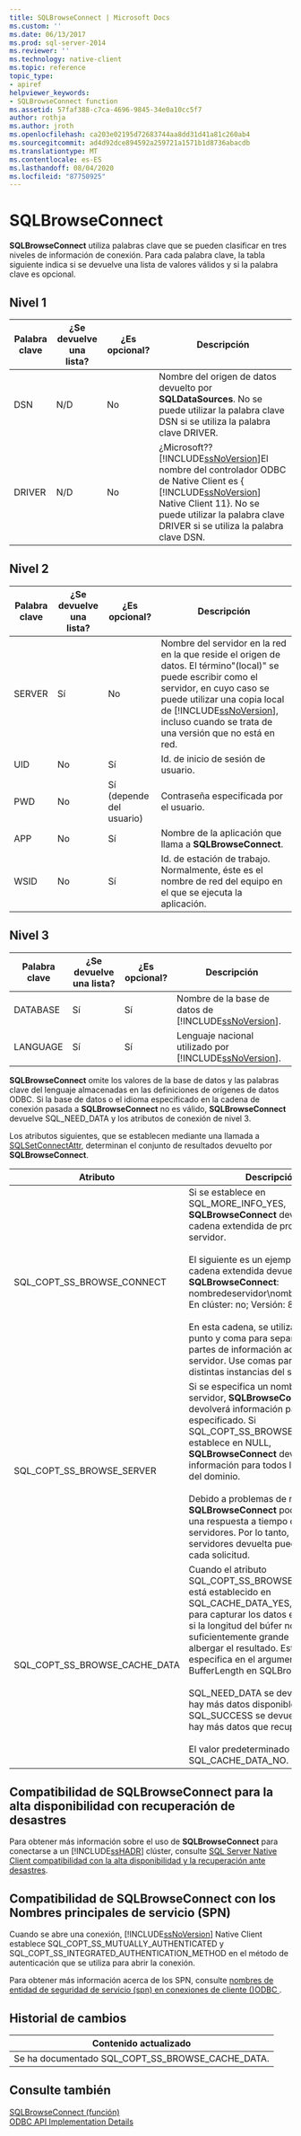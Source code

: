 ```yaml
---
title: SQLBrowseConnect | Microsoft Docs
ms.custom: ''
ms.date: 06/13/2017
ms.prod: sql-server-2014
ms.reviewer: ''
ms.technology: native-client
ms.topic: reference
topic_type:
- apiref
helpviewer_keywords:
- SQLBrowseConnect function
ms.assetid: 57faf388-c7ca-4696-9845-34e0a10cc5f7
author: rothja
ms.author: jroth
ms.openlocfilehash: ca203e02195d72683744aa8dd31d41a81c260ab4
ms.sourcegitcommit: ad4d92dce894592a259721a1571b1d8736abacdb
ms.translationtype: MT
ms.contentlocale: es-ES
ms.lasthandoff: 08/04/2020
ms.locfileid: "87750925"
---
```

# <a name="sqlbrowseconnect"></a>SQLBrowseConnect
  **SQLBrowseConnect** utiliza palabras clave que se pueden clasificar en tres niveles de información de conexión. Para cada palabra clave, la tabla siguiente indica si se devuelve una lista de valores válidos y si la palabra clave es opcional.  
  
## <a name="level-1"></a>Nivel 1  
  
|Palabra clave|¿Se devuelve una lista?|¿Es opcional?|Descripción|  
|-------------|--------------------|---------------|-----------------|  
|DSN|N/D|No|Nombre del origen de datos devuelto por **SQLDataSources**. No se puede utilizar la palabra clave DSN si se utiliza la palabra clave DRIVER.|  
|DRIVER|N/D|No|¿Microsoft?? [!INCLUDE[ssNoVersion](../../includes/ssnoversion-md.md)]El nombre del controlador ODBC de Native Client es { [!INCLUDE[ssNoVersion](../../includes/ssnoversion-md.md)] Native Client 11}. No se puede utilizar la palabra clave DRIVER si se utiliza la palabra clave DSN.|  
  
## <a name="level-2"></a>Nivel 2  
  
|Palabra clave|¿Se devuelve una lista?|¿Es opcional?|Descripción|  
|-------------|--------------------|---------------|-----------------|  
|SERVER|Sí|No|Nombre del servidor en la red en la que reside el origen de datos. El término"(local)" se puede escribir como el servidor, en cuyo caso se puede utilizar una copia local de [!INCLUDE[ssNoVersion](../../includes/ssnoversion-md.md)], incluso cuando se trata de una versión que no está en red.|  
|UID|No|Sí|Id. de inicio de sesión de usuario.|  
|PWD|No|Sí (depende del usuario)|Contraseña especificada por el usuario.|  
|APP|No|Sí|Nombre de la aplicación que llama a **SQLBrowseConnect**.|  
|WSID|No|Sí|Id. de estación de trabajo. Normalmente, éste es el nombre de red del equipo en el que se ejecuta la aplicación.|  
  
## <a name="level-3"></a>Nivel 3  
  
|Palabra clave|¿Se devuelve una lista?|¿Es opcional?|Descripción|  
|-------------|--------------------|---------------|-----------------|  
|DATABASE|Sí|Sí|Nombre de la base de datos de [!INCLUDE[ssNoVersion](../../includes/ssnoversion-md.md)].|  
|LANGUAGE|Sí|Sí|Lenguaje nacional utilizado por [!INCLUDE[ssNoVersion](../../includes/ssnoversion-md.md)].|  
  
 **SQLBrowseConnect** omite los valores de la base de datos y las palabras clave del lenguaje almacenadas en las definiciones de orígenes de datos ODBC. Si la base de datos o el idioma especificado en la cadena de conexión pasada a **SQLBrowseConnect** no es válido, **SQLBrowseConnect** devuelve SQL_NEED_DATA y los atributos de conexión de nivel 3.  
  
 Los atributos siguientes, que se establecen mediante una llamada a [SQLSetConnectAttr](sqlsetconnectattr.md), determinan el conjunto de resultados devuelto por **SQLBrowseConnect**.  
  
|Atributo|Descripción|  
|---------------|-----------------|  
|SQL_COPT_SS_BROWSE_CONNECT|Si se establece en SQL_MORE_INFO_YES, **SQLBrowseConnect** devuelve una cadena extendida de propiedades del servidor.<br /><br /> El siguiente es un ejemplo de una cadena extendida devuelta por **SQLBrowseConnect**: nombredeservidor\nombredeinstancia; En clúster: no; Versión: 8.00.131<br /><br /> En esta cadena, se utilizan signos de punto y coma para separar distintas partes de información acerca del servidor. Use comas para separar distintas instancias del servidor.|  
|SQL_COPT_SS_BROWSE_SERVER|Si se especifica un nombre de servidor, **SQLBrowseConnect** devolverá información para el servidor especificado. Si SQL_COPT_SS_BROWSE_SERVER se establece en NULL, **SQLBrowseConnect** devuelve información para todos los servidores del dominio.<br /><br /> Debido a problemas de red, **SQLBrowseConnect** podría no recibir una respuesta a tiempo de todos los servidores. Por lo tanto, la lista de servidores devuelta puede variar para cada solicitud.|  
|SQL_COPT_SS_BROWSE_CACHE_DATA|Cuando el atributo SQL_COPT_SS_BROWSE_CACHE_DATA está establecido en SQL_CACHE_DATA_YES, es posible para capturar los datos en fragmentos si la longitud del búfer no es lo suficientemente grande como para albergar el resultado. Esta longitud se especifica en el argumento BufferLength en SQLBrowseConnect.<br /><br /> SQL_NEED_DATA se devuelve cuando hay más datos disponibles. SQL_SUCCESS se devuelve cuando no hay más datos que recuperar.<br /><br /> El valor predeterminado es SQL_CACHE_DATA_NO.|  
  
## <a name="sqlbrowseconnect-support-for-high-availability-disaster-recovery"></a>Compatibilidad de SQLBrowseConnect para la alta disponibilidad con recuperación de desastres  
 Para obtener más información sobre el uso de **SQLBrowseConnect** para conectarse a un [!INCLUDE[ssHADR](../../includes/sshadr-md.md)] clúster, consulte [SQL Server Native Client compatibilidad con la alta disponibilidad y la recuperación ante desastres](../native-client/features/sql-server-native-client-support-for-high-availability-disaster-recovery.md).  
  
## <a name="sqlbrowseconnect-support-for-service-principal-names-spns"></a>Compatibilidad de SQLBrowseConnect con los Nombres principales de servicio (SPN)  
 Cuando se abre una conexión, [!INCLUDE[ssNoVersion](../../includes/ssnoversion-md.md)] Native Client establece SQL_COPT_SS_MUTUALLY_AUTHENTICATED y SQL_COPT_SS_INTEGRATED_AUTHENTICATION_METHOD en el método de autenticación que se utiliza para abrir la conexión.  
  
 Para obtener más información acerca de los SPN, consulte [nombres de entidad de seguridad de servicio &#40;spn&#41; en conexiones de cliente &#40;&#41;ODBC ](../native-client/odbc/service-principal-names-spns-in-client-connections-odbc.md).  
  
## <a name="change-history"></a>Historial de cambios  
  
|Contenido actualizado|  
|---------------------|  
|Se ha documentado SQL_COPT_SS_BROWSE_CACHE_DATA.|  
  
## <a name="see-also"></a>Consulte también  
 [SQLBrowseConnect (función)](https://go.microsoft.com/fwlink/?LinkId=59329)   
 [ODBC API Implementation Details](odbc-api-implementation-details.md)  
  
  
